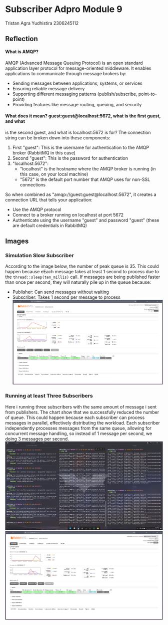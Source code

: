 # Subscriber Adpro Module 9
Tristan Agra Yudhistira
2306245112

## Reflection
#### What is AMQP?
AMQP (Advanced Message Queuing Protocol) is an open standard application layer protocol for message-oriented middleware. It enables applications to communicate through message brokers by:
- Sending messages between applications, systems, or services
- Ensuring reliable message delivery
- Supporting different messaging patterns (publish/subscribe, point-to-point)
- Providing features like message routing, queuing, and security

#### What does it mean? guest:guest@localhost:5672, what is the first guest, and what
is the second guest, and what is localhost:5672 is for?
The connection string can be broken down into these components:

1. First "guest": This is the username for authentication to the AMQP broker (RabbitMQ in this case)
2. Second "guest": This is the password for authentication
3. "localhost:5672": 
   - "localhost" is the hostname where the AMQP broker is running (in this case, on your local machine)
   - "5672" is the default port number that AMQP uses for non-SSL connections

So when combined as "amqp://guest:guest@localhost:5672", it creates a connection URL that tells your application:
- Use the AMQP protocol
- Connect to a broker running on localhost at port 5672
- Authenticate using the username "guest" and password "guest" (these are default credentials in RabbitMQ)

## Images
### Simulation Slow Subscriber
According to the image below, the number of peak queue is 35. This could happen because eEach message takes at least 1 second to process due to the `thread::sleep(ten_millis)` call. If messages are being published faster than once per second, they will naturally pile up in the queue because:
- Publisher: Can send messages without waiting
- Subscriber: Takes 1 second per message to process
![Simulation Slow Subscriber](/public/SlowSubscriber.png)

### Running at least Three Subscribers
Here i running three subscribers with the same amount of message i sent from publishers. The chart show that we successfully reduced the number of queue. This could happen because each subscriber can process messages in parallel, effectively distributing the workload. Each subscriber independently processes messages from the same queue, allowing for concurrent message handling, so instead of 1 message per second, we doing 3 messages per second.
![Running at least Three Subscribers](/public/ThreeSubs.png)
![Chart of Running at least Three Subscribers](/public/ChartThreeSubs.png)